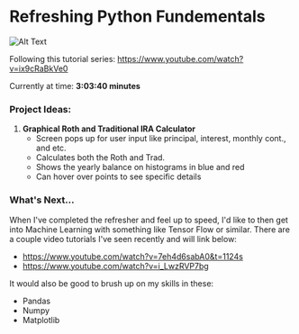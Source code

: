 # Refreshing Python Fundementals

![Alt Text](./assets/Python_logo_1990s.svg.png)

Following this tutorial series: https://www.youtube.com/watch?v=ix9cRaBkVe0

Currently at time: **3:03:40 minutes**


### Project Ideas:
1. **Graphical Roth and Traditional IRA Calculator**
    -  Screen pops up for user input like principal, interest, monthly cont., and etc.
    - Calculates both the Roth and Trad.
    - Shows the yearly balance on histograms in blue and red
    - Can hover over points to see specific details

### What's Next...

When I've completed the refresher and feel up to speed, I'd like to then get into Machine
Learning with something like Tensor Flow or similar. There are a couple video tutorials I've
seen recently and will link below:
- https://www.youtube.com/watch?v=7eh4d6sabA0&t=1124s
- https://www.youtube.com/watch?v=i_LwzRVP7bg

It would also be good to brush up on my skills in these:
- Pandas
- Numpy
- Matplotlib